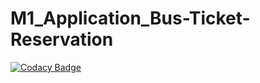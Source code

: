 # M1_Application_Bus-Ticket-Reservation

[![Codacy Badge](https://api.codacy.com/project/badge/Grade/6a1012a6c185422c9b7574812c99d33b)](https://app.codacy.com/gh/akshunna45/M1_Application_Bus-Ticket-Reservation?utm_source=github.com&utm_medium=referral&utm_content=akshunna45/M1_Application_Bus-Ticket-Reservation&utm_campaign=Badge_Grade_Settings)
